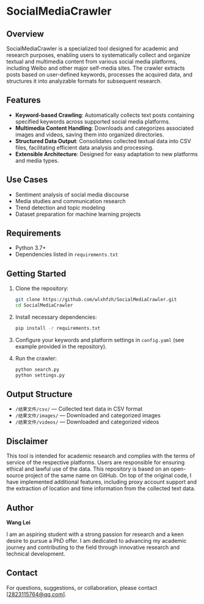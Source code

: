 # SocialMediaCrawler

## Overview

SocialMediaCrawler is a specialized tool designed for academic and research purposes, enabling users to systematically collect and organize textual and multimedia content from various social media platforms, including Weibo and other major self-media sites. The crawler extracts posts based on user-defined keywords, processes the acquired data, and structures it into analyzable formats for subsequent research.

## Features

- **Keyword-based Crawling**: Automatically collects text posts containing specified keywords across supported social media platforms.
- **Multimedia Content Handling**: Downloads and categorizes associated images and videos, saving them into organized directories.
- **Structured Data Output**: Consolidates collected textual data into CSV files, facilitating efficient data analysis and processing.
- **Extensible Architecture**: Designed for easy adaptation to new platforms and media types.

## Use Cases

- Sentiment analysis of social media discourse
- Media studies and communication research
- Trend detection and topic modeling
- Dataset preparation for machine learning projects

## Requirements

- Python 3.7+
- Dependencies listed in `requirements.txt`

## Getting Started

1. Clone the repository:
   ```bash
   git clone https://github.com/wlxhfzh/SocialMediaCrawler.git
   cd SocialMediaCrawler
   ```

2. Install necessary dependencies:
   ```bash
   pip install -r requirements.txt
   ```

3. Configure your keywords and platform settings in `config.yaml` (see example provided in the repository).

4. Run the crawler:
   ```bash
   python search.py
   python settings.py
   ```

## Output Structure

- `/结果文件/csv/` — Collected text data in CSV format
- `/结果文件/images/` — Downloaded and categorized images
- `/结果文件/videos/` — Downloaded and categorized videos

## Disclaimer

This tool is intended for academic research and complies with the terms of service of the respective platforms. Users are responsible for ensuring ethical and lawful use of the data.
This repository is based on an open-source project of the same name on GitHub. On top of the original code, I have implemented additional features, including proxy account support and the extraction of location and time information from the collected text data.
## Author

**Wang Lei**

I am an aspiring student with a strong passion for research and a keen desire to pursue a PhD offer. I am dedicated to advancing my academic journey and contributing to the field through innovative research and technical development.


## Contact

For questions, suggestions, or collaboration, please contact [2823115764@qq.com].
